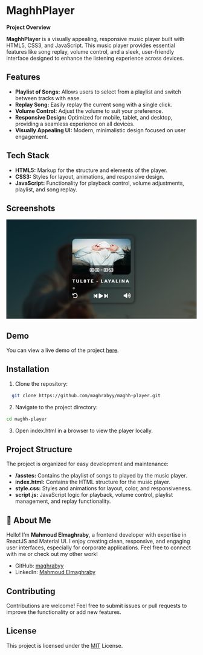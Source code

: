 
# MaghhPlayer

**Project Overview**

**MaghhPlayer** is a visually appealing, responsive music player built with HTML5, CSS3, and JavaScript. This music player provides essential features like song replay, volume control, and a sleek, user-friendly interface designed to enhance the listening experience across devices.

## Features

- **Playlist of Songs:** Allows users to select from a playlist and switch between tracks with ease.
- **Replay Song:** Easily replay the current song with a single click.
- **Volume Control:** Adjust the volume to suit your preference.
- **Responsive Design:** Optimized for mobile, tablet, and desktop, providing a seamless experience on all devices.
- **Visually Appealing UI:** Modern, minimalistic design focused on user engagement.


## Tech Stack

- **HTML5:** Markup for the structure and elements of the player.
- **CSS3:** Styles for layout, animations, and responsive design.
- **JavaScript:** Functionality for playback control, volume adjustments, playlist, and song replay.

## Screenshots

![player Screenshot](/maghcloud-player.png)


## Demo

You can view a live demo of the project [here](https://maghcloud.netlify.app/).


## Installation

1. Clone the repository:

```bash
  git clone https://github.com/maghrabyy/maghh-player.git
```
2. Navigate to the project directory:

```bash
cd maghh-player
```
3. Open index.html in a browser to view the player locally.
 


## Project Structure

The project is organized for easy development and maintenance:

- **/asstes:** Contains the playlist of songs to played by the music player.
- **index.html:** Contains the HTML structure for the music player.
- **style.css:** Styles and animations for layout, color, and responsiveness.
- **script.js:** JavaScript logic for playback, volume control, playlist management, and replay functionality.
## 🚀 About Me

Hello! I’m **Mahmoud Elmaghraby**, a frontend developer with expertise in ReactJS and Material UI. I enjoy creating clean, responsive, and engaging user interfaces, especially for corporate applications. Feel free to connect with me or check out my other work!

- GitHub: [maghrabyy](https://github.com/maghrabyy)
- LinkedIn: [Mahmoud Elmaghraby](https://linkedin.com/in/maghrabyy)


## Contributing

Contributions are welcome! Feel free to submit issues or pull requests to improve the functionality or add new features.



## License
This project is licensed under the [MIT](https://choosealicense.com/licenses/mit/) License.

